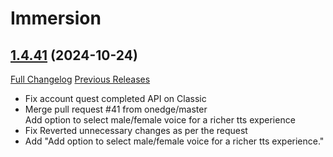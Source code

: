 # Immersion

## [1.4.41](https://github.com/seblindfors/Immersion/tree/1.4.41) (2024-10-24)
[Full Changelog](https://github.com/seblindfors/Immersion/compare/1.4.40...1.4.41) [Previous Releases](https://github.com/seblindfors/Immersion/releases)

- Fix account quest completed API on Classic  
- Merge pull request #41 from onedge/master  
    Add option to select male/female voice for a richer tts experience  
- Fix Reverted unnecessary changes as per the request  
- Add "Add option to select male/female voice for a richer tts experience."  
